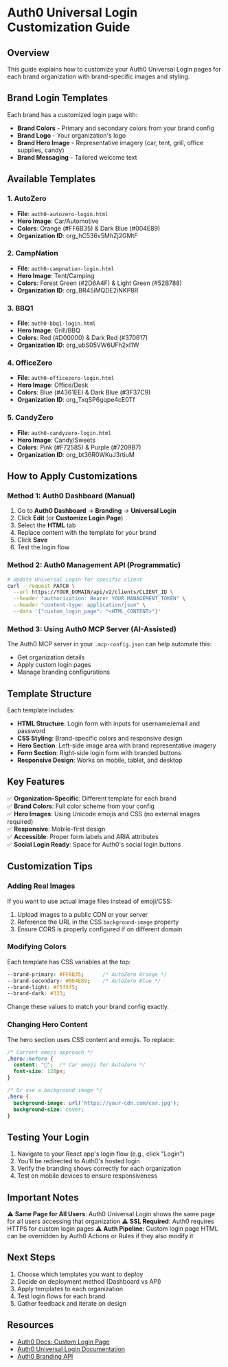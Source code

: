 # Auth0 Universal Login Customization Guide

## Overview
This guide explains how to customize your Auth0 Universal Login pages for each brand organization with brand-specific images and styling.

## Brand Login Templates

Each brand has a customized login page with:
- **Brand Colors** - Primary and secondary colors from your brand config
- **Brand Logo** - Your organization's logo
- **Brand Hero Image** - Representative imagery (car, tent, grill, office supplies, candy)
- **Brand Messaging** - Tailored welcome text

## Available Templates

### 1. AutoZero
- **File**: `auth0-autozero-login.html`
- **Hero Image**: Car/Automotive
- **Colors**: Orange (#FF6B35) & Dark Blue (#004E89)
- **Organization ID**: org_hC536v5MhZj2GMtF

### 2. CampNation
- **File**: `auth0-campnation-login.html`
- **Hero Image**: Tent/Camping
- **Colors**: Forest Green (#2D6A4F) & Light Green (#52B788)
- **Organization ID**: org_BR45iMQDE2iNKP8R

### 3. BBQ1
- **File**: `auth0-bbq1-login.html`
- **Hero Image**: Grill/BBQ
- **Colors**: Red (#D00000) & Dark Red (#370617)
- **Organization ID**: org_ubS05VW6UFh2xI1W

### 4. OfficeZero
- **File**: `auth0-officezero-login.html`
- **Hero Image**: Office/Desk
- **Colors**: Blue (#4361EE) & Dark Blue (#3F37C9)
- **Organization ID**: org_TxqSP6gqpe4cE0Tf

### 5. CandyZero
- **File**: `auth0-candyzero-login.html`
- **Hero Image**: Candy/Sweets
- **Colors**: Pink (#F72585) & Purple (#7209B7)
- **Organization ID**: org_bt36R0WKuJ3rtiuM

## How to Apply Customizations

### Method 1: Auth0 Dashboard (Manual)
1. Go to **Auth0 Dashboard** → **Branding** → **Universal Login**
2. Click **Edit** (or **Customize Login Page**)
3. Select the **HTML** tab
4. Replace content with the template for your brand
5. Click **Save**
6. Test the login flow

### Method 2: Auth0 Management API (Programmatic)
```bash
# Update Universal Login for specific client
curl --request PATCH \
  --url https://YOUR_DOMAIN/api/v2/clients/CLIENT_ID \
  --header "authorization: Bearer YOUR_MANAGEMENT_TOKEN" \
  --header "content-type: application/json" \
  --data '{"custom_login_page": "<HTML_CONTENT>"}'
```

### Method 3: Using Auth0 MCP Server (AI-Assisted)
The Auth0 MCP server in your `.mcp-config.json` can help automate this:
- Get organization details
- Apply custom login pages
- Manage branding configurations

## Template Structure

Each template includes:
- **HTML Structure**: Login form with inputs for username/email and password
- **CSS Styling**: Brand-specific colors and responsive design
- **Hero Section**: Left-side image area with brand representative imagery
- **Form Section**: Right-side login form with branded buttons
- **Responsive Design**: Works on mobile, tablet, and desktop

## Key Features

✅ **Organization-Specific**: Different template for each brand  
✅ **Brand Colors**: Full color scheme from your config  
✅ **Hero Images**: Using Unicode emojis and CSS (no external images required)  
✅ **Responsive**: Mobile-first design  
✅ **Accessible**: Proper form labels and ARIA attributes  
✅ **Social Login Ready**: Space for Auth0's social login buttons  

## Customization Tips

### Adding Real Images
If you want to use actual image files instead of emoji/CSS:
1. Upload images to a public CDN or your server
2. Reference the URL in the CSS `background-image` property
3. Ensure CORS is properly configured if on different domain

### Modifying Colors
Each template has CSS variables at the top:
```css
--brand-primary: #FF6B35;      /* AutoZero Orange */
--brand-secondary: #004E89;    /* AutoZero Blue */
--brand-light: #f5f5f5;
--brand-dark: #333;
```

Change these values to match your brand config exactly.

### Changing Hero Content
The hero section uses CSS content and emojis. To replace:
```css
/* Current emoji approach */
.hero::before {
  content: "🚗";  /* Car emoji for AutoZero */
  font-size: 120px;
}

/* Or use a background image */
.hero {
  background-image: url('https://your-cdn.com/car.jpg');
  background-size: cover;
}
```

## Testing Your Login

1. Navigate to your React app's login flow (e.g., click "Login")
2. You'll be redirected to Auth0's hosted login
3. Verify the branding shows correctly for each organization
4. Test on mobile devices to ensure responsiveness

## Important Notes

⚠️ **Same Page for All Users**: Auth0 Universal Login shows the same page for all users accessing that organization
⚠️ **SSL Required**: Auth0 requires HTTPS for custom login pages
⚠️ **Auth Pipeline**: Custom login page HTML can be overridden by Auth0 Actions or Rules if they also modify it

## Next Steps

1. Choose which templates you want to deploy
2. Decide on deployment method (Dashboard vs API)
3. Apply templates to each organization
4. Test login flows for each brand
5. Gather feedback and iterate on design

## Resources

- [Auth0 Docs: Custom Login Page](https://auth0.com/docs/get-started/authentication-and-authorization-flow/add-login-using-the-login-page)
- [Auth0 Universal Login Documentation](https://auth0.com/docs/authenticate/login-page)
- [Auth0 Branding API](https://auth0.com/docs/get-started/applications/application-branding-api)
